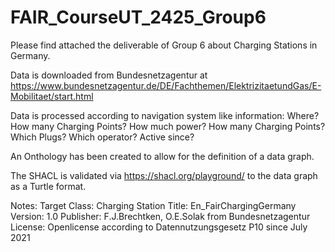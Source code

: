 # FAIR_CourseUT_2425_Group6
Please find attached the deliverable of Group 6 about Charging Stations in Germany. 

Data is downloaded from Bundesnetzagentur at 
https://www.bundesnetzagentur.de/DE/Fachthemen/ElektrizitaetundGas/E-Mobilitaet/start.html 

Data is processed according to navigation system like information: 
Where? How many Charging Points? How much power? How many Charging Points? Which Plugs? Which operator? Active since?

An Onthology has been created to allow for the definition of a data graph. 

The SHACL is validated via 
https://shacl.org/playground/
to the data graph as a Turtle format.


Notes:
Target Class:   Charging Station
Title:          En_FairChargingGermany
Version:        1.0
Publisher:      F.J.Brechtken, O.E.Solak from Bundesnetzagentur
License:        Openlicense according to Datennutzungsgesetz P10 since July 2021
